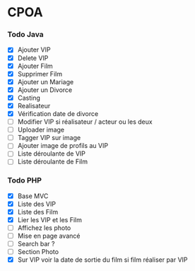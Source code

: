# CPOA

### Todo Java
- [X] Ajouter VIP
- [X] Delete VIP
- [X] Ajouter Film
- [X] Supprimer Film
- [X] Ajouter un Mariage
- [X] Ajouter un Divorce
- [X] Casting
- [X] Realisateur
- [X] Vérification date de divorce
- [ ] Modifier VIP si réalisateur / acteur ou les deux
- [ ] Uploader image
- [ ] Tagger VIP sur image
- [ ] Ajouter image de profils au VIP
- [ ] Liste déroulante de VIP
- [ ] Liste déroulante de Film

### Todo PHP
- [X] Base MVC
- [X] Liste des VIP
- [X] Liste des Film
- [X] Lier les VIP et les Film
- [ ] Affichez les photo
- [ ] Mise en page avancé
- [ ] Search bar ?
- [ ] Section Photo
- [X] Sur VIP voir la date de sortie du film si film réaliser par VIP

